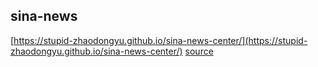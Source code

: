 ## sina-news

[https://stupid-zhaodongyu.github.io/sina-news-center/](https://stupid-zhaodongyu.github.io/sina-news-center/)
[source](https://news.sina.com.cn/roll/#pageid=153&lid=2509&k=&num=50&page=1)
